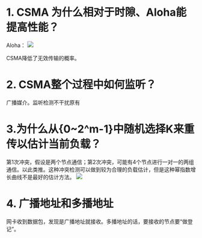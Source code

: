 # 1. CSMA 为什么相对于时隙、Aloha能提高性能？
Aloha：
 ![](http://opkk27k9n.bkt.clouddn.com/17-7-5/19766947.jpg)

CSMA降低了无效传输的概率。

# 2. CSMA整个过程中如何监听？
广播媒介。监听检测不干扰原有

# 3.为什么从{0~2^m-1}中随机选择K来重传以估计当前负载？
 第1次冲突，假设是两个节点通信；第2次冲突，可能有4个节点进行一对一的两组通信。以此类推。这种冲突检测可以做到较为合理的负载估计，但是这种幂指数增长曲线不是最好的估计方法。
![](http://opkk27k9n.bkt.clouddn.com/17-7-5/27069755.jpg)

# 4. 广播地址和多播地址
网卡收到数据包，发现是广播地址就接收。多播地址的话，要接收的节点要“做登记”。